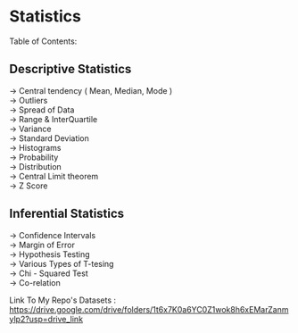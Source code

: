 # Statistics
Table of Contents: 

## Descriptive Statistics 
-> Central tendency ( Mean, Median, Mode )   
-> Outliers  
-> Spread of Data  
-> Range & InterQuartile   
-> Variance   
-> Standard Deviation  
-> Histograms  
-> Probability  
-> Distribution  
-> Central Limit theorem  
-> Z Score  
  
## Inferential Statistics 
-> Confidence Intervals  
-> Margin of Error  
-> Hypothesis Testing  
-> Various Types of T-tesing  
-> Chi - Squared Test  
-> Co-relation  


   Link To My Repo's Datasets : https://drive.google.com/drive/folders/1t6x7K0a6YC0Z1wok8h6xEMarZanmylp2?usp=drive_link 
